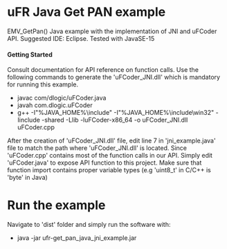 # uFR Java Get PAN example

EMV_GetPan() Java example with the implementation of JNI and uFCoder API. Suggested IDE: Eclipse. Tested with JavaSE-15
#### Getting Started
Consult documentation for API reference on function calls.
Use the following commands to generate the 'uFCoder_JNI.dll' which is mandatory for running this example.
* javac com/dlogic/uFCoder.java
* javah com.dlogic.uFCoder
* g++ -I"%JAVA_HOME%\include" -I"%JAVA_HOME%\include\win32" -Iinclude -shared -Llib -luFCoder-x86_64 -o uFCoder_JNI.dll uFCoder.cpp

After the creation of 'uFCoder_JNI.dll' file, edit line 7 in 'jni_example.java' file to match the path where 'uFCoder_JNI.dll' is located. 
Since 'uFCoder.cpp' contains most of the function calls in our API. Simply edit 'uFCoder.java' to expose API function to this project. Make sure that function import contains proper variable types (e.g 'uint8_t' in C/C++ is 'byte' in Java)

# Run the example
Navigate to 'dist' folder and simply run the software with:
* java -jar ufr-get_pan_java_jni_example.jar